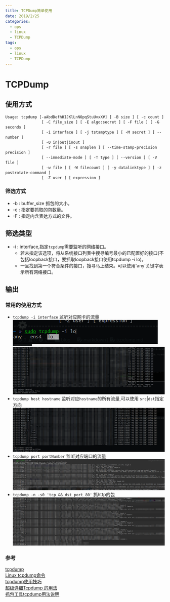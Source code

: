 ```yaml
---
title: TCPDump简单使用
date: 2019/2/25
categories: 
  - ops
  - linux
  - TCPDump
tags: 
  - ops
  - linux
  - TCPDump
---
```

# TCPDump
## 使用方式
```
Usage: tcpdump [-aAbdDefhHIJKlLnNOpqStuUvxX#] [ -B size ] [ -c count ]
                [ -C file_size ] [ -E algo:secret ] [ -F file ] [ -G seconds ]
                [ -i interface ] [ -j tstamptype ] [ -M secret ] [ --number ]
                [ -Q in|out|inout ]
                [ -r file ] [ -s snaplen ] [ --time-stamp-precision precision ]
                [ --immediate-mode ] [ -T type ] [ --version ] [ -V file ]
                [ -w file ] [ -W filecount ] [ -y datalinktype ] [ -z postrotate-command ]
                [ -Z user ] [ expression ]
```
<!--more--> 
### 筛选方式
- -b : buffer_size 抓包的大小。
- -c : 指定要抓取的包数量。
- -F : 指定内含表达方式的文件。
## 筛选类型 
- -i : interface,指定`tcpdump`需要监听的网络接口。  
  + 若未指定该选项，将从系统接口列表中搜寻编号最小的已配置好的接口(不包括loopback接口，要抓取loopback接口使用tcpdump -i lo)。
  + 一旦找到第一个符合条件的接口，搜寻马上结束。可以使用'any'关键字表示所有网络接口。
## 输出

### 常用的使用方式
- `tcpdump -i interface`  监听对应网卡的流量
  ![tcpdump -i](images/tcpdump-i.png)
  ![tcpdump -i eth0](images/tcpdump-i-eth0.png)
- `tcpdump host hostname` 监听对应`hostname`的所有流量,可以使用 `src`|`dst`指定方向
  ![tcpdump host](images/tcpdump-host.png)
- `tcpdump port portNumber` 监听对应端口的流量
  ![tcpdump port](images/tcpdump-port.png)
- `tcpdump -n -s0 'tcp && dst port 80'` 抓http的包
  ![tcpdump http](images/tcpdump-http.png)
### 参考
[tcpdump](http://www.tcpdump.org/)  
[Linux tcpdump命令](https://www.runoob.com/linux/linux-comm-tcpdump.html)  
[tcpdump使用技巧](https://linuxwiki.github.io/NetTools/tcpdump.html)  
[超级详细Tcpdump 的用法](https://www.cnblogs.com/maifengqiang/p/3863168.html)  
[抓包工具tcpdump用法说明](https://www.cnblogs.com/f-ck-need-u/p/7064286.html)  

